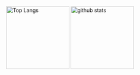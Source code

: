  <img alt="" src="https://visitor-badge.glitch.me/badge?page_id=MasaruOokawa&left_color=gray&right_color=blue" />
 <img alt="" src="https://github-profile-summary-cards.vercel.app/api/cards/profile-details?username=MasaruOokawa&theme=transparent" />
 <p align="left"> 
   <img alt="Top Langs" height="170px" src="https://github-readme-stats.vercel.app/api/top-langs/?username=MasaruOokawa&layout=compact&show_icons=true&theme=transparent" />
   <img alt="github stats" height="170px" src="https://github-readme-stats.vercel.app/api?username=MasaruOokawa&theme=transparent&show_icons=ture" />
 </p>
